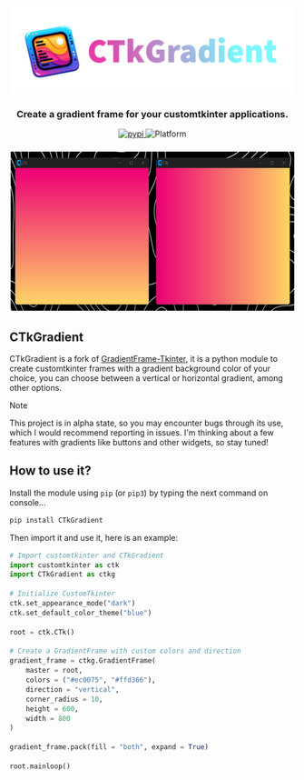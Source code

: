 <h3 align="center">
    <img width="500" height="150" alt="ctkgradient logo" src=".assets/logo.png">
</h3>

<h3 align="center">Create a gradient frame for your customtkinter applications.</h3>

<div align="center">
    <a align="center" href="https://pypi.org/project/ctkgradient">
        <img src="https://img.shields.io/pypi/v/ctkgradient" alt="pypi">
    </a>
    <!---
    <a align="center" href="https://pepy.tech/project/ctkgradient">
        <img src="https://static.pepy.tech/badge/ctkgradient" alt="Downloads">
    </a>
    --->
    <img src="https://img.shields.io/powershellgallery/p/Pester?color=blue" alt="Platform">
</div>

<h3 align="center">
    <img src=".assets/gradient_screenshot.png" alt="Screenshot" width="500" height="280">
</h3>


## CTkGradient
CTkGradient is a fork of [GradientFrame-Tkinter](https://github.com/JeanExtreme002/GradientFrame-Tkinter), it is a python module to create customtkinter frames with a gradient background color of your choice, you can choose between a vertical or horizontal gradient, among other options.

> [!NOTE]
> This project is in alpha state, so you may encounter bugs through its use, which I would recommend reporting in issues. I'm thinking about a few features with gradients like buttons and other widgets, so stay tuned!

## How to use it?
Install the module using `pip` (or `pip3`) by typing the next command on console...
```python
pip install CTkGradient
```

Then import it and use it, here is an example:
```python
# Import customtkinter and CTkGradient
import customtkinter as ctk
import CTkGradient as ctkg

# Initialize CustomTkinter
ctk.set_appearance_mode("dark")
ctk.set_default_color_theme("blue")

root = ctk.CTk()

# Create a GradientFrame with custom colors and direction
gradient_frame = ctkg.GradientFrame(
    master = root,
    colors = ("#ec0075", "#ffd366"),
    direction = "vertical",
    corner_radius = 10,
    height = 600,
    width = 800
)

gradient_frame.pack(fill = "both", expand = True)

root.mainloop()
```
